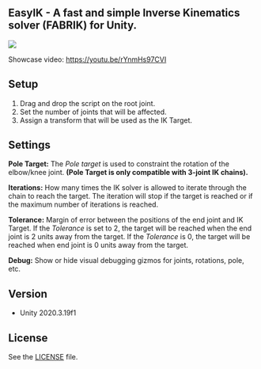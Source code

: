 ## EasyIK - A fast and simple Inverse Kinematics solver (FABRIK) for Unity.
![](GIF/easyIK.gif)

Showcase video: https://youtu.be/rYnmHs97CVI

## Setup
1. Drag and drop the script on the root joint.
2. Set the number of joints that will be affected.
3. Assign a transform that will be used as the IK Target.

## Settings
**Pole Target:** The *Pole target* is used to constraint the rotation of the elbow/knee joint. **(Pole Target is only compatible with 3-joint IK chains).**

**Iterations:** How many times the IK solver is allowed to iterate through the chain to reach the target. The iteration will stop if the target is reached or if the maximum number of iterations is reached.

**Tolerance:** Margin of error between the positions of the end joint and IK Target. If the *Tolerance* is set to 2, the target will be reached when the end joint is 2 units away from the target. If the *Tolerance* is 0, the target will be reached when end joint is 0 units away from the target.

**Debug:** Show or hide visual debugging gizmos for joints, rotations, pole, etc. 

## Version
- Unity 2020.3.19f1

## License
See the [LICENSE](https://github.com/joaen/EasyIK/blob/master/LICENSE) file.
